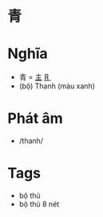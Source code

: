 # 青

# Nghĩa
* 青 = [主](主.md) [⺝](⺝.md)
* (bộ) Thanh (màu xanh)

# Phát âm
* /thanh/

# Tags
* bộ thủ
*  bộ thủ 8 nét

<script>window.HANZI_FIELD='青';</script>
